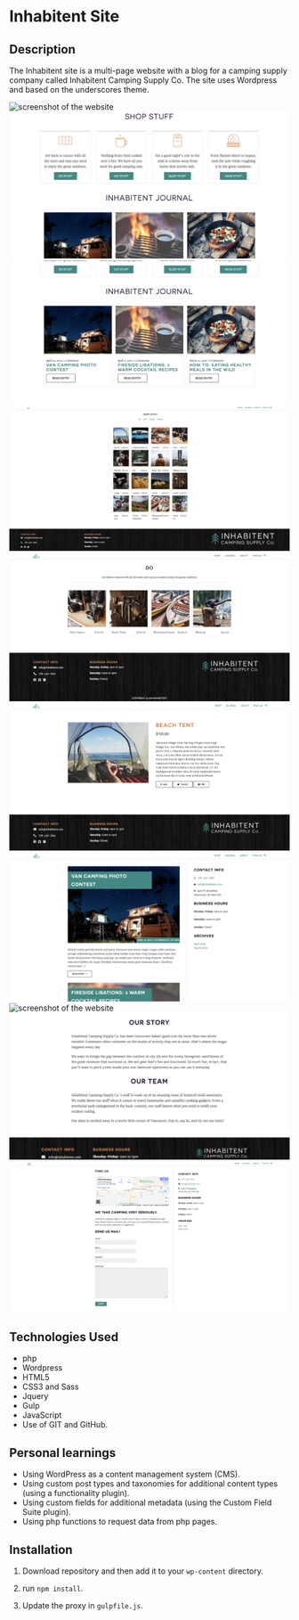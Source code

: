 # Inhabitent Site

## Description
The Inhabitent site is a multi-page website with a blog for a camping supply company called Inhabitent Camping Supply Co. The site uses Wordpress and based on the underscores theme.


![screenshot of the website](images/screenshots/front1.png)
![screenshot of the website](images/screenshots/front2.png)
![screenshot of the website](images/screenshots/front3.png)
![screenshot of the website](images/screenshots/shop.png)
![screenshot of the website](images/screenshots/tax-shop.png)
![screenshot of the website](images/screenshots/single-shop.png)
![screenshot of the website](images/screenshots/journal.png)
![screenshot of the website](images/screenshots/about1.png)
![screenshot of the website](images/screenshots/about2.png)
![screenshot of the website](images/screenshots/find-us.png)

## Technologies Used 

* php
* Wordpress
* HTML5
* CSS3 and Sass 
* Jquery
* Gulp
* JavaScript
* Use of GIT and GitHub.

## Personal learnings
* Using WordPress as a content management system (CMS).
* Using custom post types and taxonomies for additional content types (using a functionality plugin).
* Using custom fields for additional metadata (using the Custom Field Suite plugin).
* Using php functions to request data from php pages.
 
## Installation

1. Download repository and then add it to your `wp-content` directory.

2. run `npm install`.

3. Update the proxy in `gulpfile.js`.